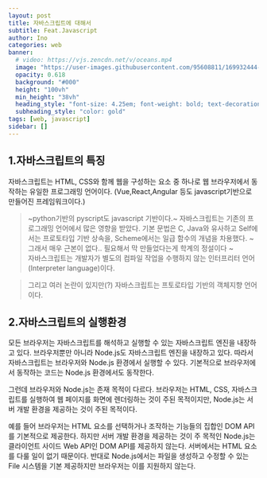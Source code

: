 ```yaml
---
layout: post
title: 자바스크립트에 대해서
subtitle: Feat.Javascript
author: Ino
categories: web
banner:
  # video: https://vjs.zencdn.net/v/oceans.mp4
  image: "https://user-images.githubusercontent.com/95608811/169932444-32124c9a-4013-4864-acf7-59a3db654886.png"
  opacity: 0.618
  background: "#000"
  height: "100vh"
  min_height: "38vh"
  heading_style: "font-size: 4.25em; font-weight: bold; text-decoration: underline"
  subheading_style: "color: gold"
tags: [web, javascript]
sidebar: []
---
```

## 1.자바스크립트의 특징
자바스크립트는 HTML, CSS와 함께 웹을 구성하는 요소 중 하나로 웹 브라우저에서 동작하는 유일한 프로그래밍 언어이다.
(Vue,React,Angular 등도 javascript기반으로 만들어진 프레임워크이다.)
> ~python기반의 pyscript도 javascript 기반이다.~
자바스크립트는 기존의 프로그래밍 언어에서 많은 영향을 받았다.
기본 문법은 C, Java와 유사하고 Self에서는 프로토타입 기반 상속을, Scheme에서는 일급 함수의 개념을 차용했다.
> ~ 그래서 매우 근본이 없다.. 필요해서 막 만들었다는게 학계의 정설이다 ~    
자바스크립트는 개발자가 별도의 컴파일 작업을 수행하지 않는 인터프리터 언어(Interpreter language)이다.   

> 그리고 여러 논란이 있지만(?) 자바스크립트는 프토로타입 기반의 객체지향 언어이다.
    
## 2.자바스크립트의 실행환경
모든 브라우저는 자바스크립트를 해석하고 실행할 수 있는 자바스크립트 엔진을 내장하고 있다. 브라우저뿐만 아니라 Node.js도 자바스크립트 엔진을 내장하고 있다. 따라서 자바스크립트는 브라우저와 Node.js 환경에서 실행할 수 있다. 기본적으로 브라우저에서 동작하는 코드는 Node.js 환경에서도 동작한다.

그런데 브라우저와 Node.js는 존재 목적이 다르다. 브라우저는 HTML, CSS, 자바스크립트를 실행하여 웹 페이지를 화면에 렌더링하는 것이 주된 목적이지만, Node.js는 서버 개발 환경을 제공하는 것이 주된 목적이다.

예를 들어 브라우저는 HTML 요소를 선택하거나 조작하는 기능들의 집합인 DOM API를 기본적으로 제공한다. 하지만 서버 개발 환경을 제공하는 것이 주 목적인 Node.js는 클라이언트 사이드 Web API인 DOM API를 제공하지 않는다. 서버에서는 HTML 요소를 다룰 일이 없기 때문이다. 반대로 Node.js에서는 파일을 생성하고 수정할 수 있는 File 시스템을 기본 제공하지만 브라우저는 이를 지원하지 않는다.